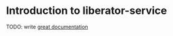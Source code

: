 # Introduction to liberator-service

TODO: write [great documentation](http://jacobian.org/writing/great-documentation/what-to-write/)
